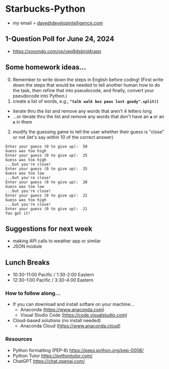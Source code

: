 # Starbucks-Python
* my email = dave@developintelligence.com

## 1-Question Poll for June 24, 2024
* https://xoyondo.com/op/yeq9dsbjrd4raqn
  
## Some homework ideas...
0. Remember to write down the steps in English before coding! (First write down the steps that would be needed to tell another human how to do the task, then refine that into pseudocode, and finally, convert your pseudocode into Python.)
1. create a list of words, e.g., __`"talk walk box peas lost goody".split()`__
  * iterate thru the list and remove any words that aren't 4 letters long
  * ...or iterate thru the list and remove any words that don't have an __`a`__ or an __`o`__ in them
2. modify the guessing game to tell the user whether their guess is "close" or not (let's say within 10 of the correct answer)

```
Enter your guess (0 to give up):  50
Guess was too high
Enter your guess (0 to give up):  25
Guess was too high
...but you're close!
Enter your guess (0 to give up):  15
Guess was too low
...but you're close!
Enter your guess (0 to give up):  20
Guess was too low
...but you're close!
Enter your guess (0 to give up):  22
Guess was too high
...but you're close!
Enter your guess (0 to give up):  21
You got it!
```
    
## Suggestions for next week
* making API calls to weather app or similar
* JSON module
  
## Lunch Breaks
* 10:30-11:00 Pacific / 1:30-2:00 Eastern
*  12:30-1:00 Pacific / 3:30-4:00 Eastern

### How to follow along...
* If you can download and install softare on your machine...
  * Anaconda (https://www.anaconda.com)
  * Visual Studio Code (https://code.visualstudio.com)
* Cloud-based solutions (no install needed)
  * Anaconda Cloud (https://www.anaconda.cloud)

### Resources
* Python formatting (PEP-8) https://peps.python.org/pep-0008/
* Python Tutor https://pythontutor.com/
* ChatGPT https://chat.openai.com/
